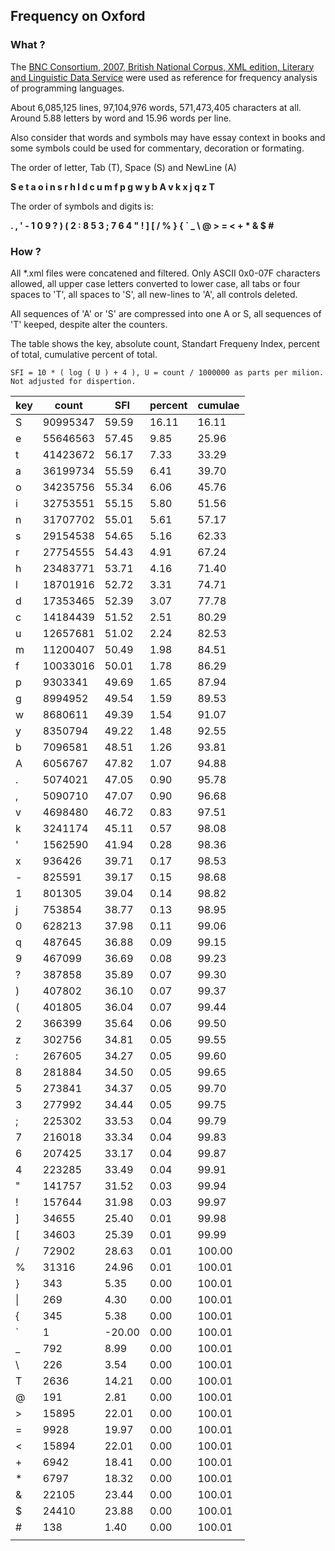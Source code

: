 ## Frequency on Oxford

### What ?

The [BNC Consortium, 2007, British National Corpus, XML edition, Literary and Linguistic Data Service](http://hdl.handle.net/20.500.14106/2554) were used as reference for frequency analysis of programming languages. 

About 6,085,125 lines, 97,104,976 words, 571,473,405 characters at all. Around 5.88 letters by word and 15.96 words per line.

Also consider that words and symbols may have essay context in books and some symbols could be used for commentary, decoration or formating.

The order of letter, Tab (T), Space (S) and NewLine (A)

**S e t a o i n s r h l d c u m f p g w y b A v k x j q z T**

The order of symbols and digits is:

**. , ' - 1 0 9 ? ) ( 2 : 8 5 3 ; 7 6 4 " ! ] [ / % } { ` _ \ @ > = < + * & $ #**

### How ?

All *.xml files were concatened and filtered. Only ASCII 0x0-07F characters allowed, all upper case letters converted to lower case, all tabs or four spaces to 'T', all spaces to 'S', all new-lines to 'A', all controls deleted. 

All sequences of 'A' or 'S' are compressed into one A or S, all sequences of 'T' keeped, despite alter the counters.

The table shows the key, absolute count, Standart Frequeny Index, percent of total, cumulative percent of total. 

    SFI = 10 * ( log ( U ) + 4 ), U = count / 1000000 as parts per milion. Not adjusted for dispertion.

| key | count | SFI | percent | cumulae |
| --- | --- | --- | --- | --- |
| S | 90995347 | 59.59 | 16.11 | 16.11 |
| e | 55646563 | 57.45 | 9.85 | 25.96 |
| t | 41423672 | 56.17 | 7.33 | 33.29 |
| a | 36199734 | 55.59 | 6.41 | 39.70 |
| o | 34235756 | 55.34 | 6.06 | 45.76 |
| i | 32753551 | 55.15 | 5.80 | 51.56 |
| n | 31707702 | 55.01 | 5.61 | 57.17 |
| s | 29154538 | 54.65 | 5.16 | 62.33 |
| r | 27754555 | 54.43 | 4.91 | 67.24 |
| h | 23483771 | 53.71 | 4.16 | 71.40 |
| l | 18701916 | 52.72 | 3.31 | 74.71 |
| d | 17353465 | 52.39 | 3.07 | 77.78 |
| c | 14184439 | 51.52 | 2.51 | 80.29 |
| u | 12657681 | 51.02 | 2.24 | 82.53 |
| m | 11200407 | 50.49 | 1.98 | 84.51 |
| f | 10033016 | 50.01 | 1.78 | 86.29 |
| p | 9303341 | 49.69 | 1.65 | 87.94 |
| g | 8994952 | 49.54 | 1.59 | 89.53 |
| w | 8680611 | 49.39 | 1.54 | 91.07 |
| y | 8350794 | 49.22 | 1.48 | 92.55 |
| b | 7096581 | 48.51 | 1.26 | 93.81 |
| A | 6056767 | 47.82 | 1.07 | 94.88 |
| . | 5074021 | 47.05 | 0.90 | 95.78 |
| , | 5090710 | 47.07 | 0.90 | 96.68 |
| v | 4698480 | 46.72 | 0.83 | 97.51 |
| k | 3241174 | 45.11 | 0.57 | 98.08 |
| ' | 1562590 | 41.94 | 0.28 | 98.36 |
| x | 936426 | 39.71 | 0.17 | 98.53 |
| - | 825591 | 39.17 | 0.15 | 98.68 |
| 1 | 801305 | 39.04 | 0.14 | 98.82 |
| j | 753854 | 38.77 | 0.13 | 98.95 |
| 0 | 628213 | 37.98 | 0.11 | 99.06 |
| q | 487645 | 36.88 | 0.09 | 99.15 |
| 9 | 467099 | 36.69 | 0.08 | 99.23 |
| ? | 387858 | 35.89 | 0.07 | 99.30 |
| ) | 407802 | 36.10 | 0.07 | 99.37 |
| ( | 401805 | 36.04 | 0.07 | 99.44 |
| 2 | 366399 | 35.64 | 0.06 | 99.50 |
| z | 302756 | 34.81 | 0.05 | 99.55 |
| : | 267605 | 34.27 | 0.05 | 99.60 |
| 8 | 281884 | 34.50 | 0.05 | 99.65 |
| 5 | 273841 | 34.37 | 0.05 | 99.70 |
| 3 | 277992 | 34.44 | 0.05 | 99.75 |
| ; | 225302 | 33.53 | 0.04 | 99.79 |
| 7 | 216018 | 33.34 | 0.04 | 99.83 |
| 6 | 207425 | 33.17 | 0.04 | 99.87 |
| 4 | 223285 | 33.49 | 0.04 | 99.91 |
| " | 141757 | 31.52 | 0.03 | 99.94 |
| ! | 157644 | 31.98 | 0.03 | 99.97 |
| \] | 34655 | 25.40 | 0.01 | 99.98 |
| \[ | 34603 | 25.39 | 0.01 | 99.99 |
| / | 72902 | 28.63 | 0.01 | 100.00 |
| % | 31316 | 24.96 | 0.01 | 100.01 |
| } | 343 | 5.35 | 0.00 | 100.01 |
| \| | 269 | 4.30 | 0.00 | 100.01 |
| { | 345 | 5.38 | 0.00 | 100.01 |
| ` | 1 | -20.00 | 0.00 | 100.01 |
| _ | 792 | 8.99 | 0.00 | 100.01 |
| \ | 226 | 3.54 | 0.00 | 100.01 |
| T | 2636 | 14.21 | 0.00 | 100.01 |
| @ | 191 | 2.81 | 0.00 | 100.01 |
| > | 15895 | 22.01 | 0.00 | 100.01 |
| = | 9928 | 19.97 | 0.00 | 100.01 |
| < | 15894 | 22.01 | 0.00 | 100.01 |
| + | 6942 | 18.41 | 0.00 | 100.01 |
| * | 6797 | 18.32 | 0.00 | 100.01 |
| & | 22105 | 23.44 | 0.00 | 100.01 |
| $ | 24410 | 23.88 | 0.00 | 100.01 |
| # | 138 | 1.40 | 0.00 | 100.01 |
| | | | |
